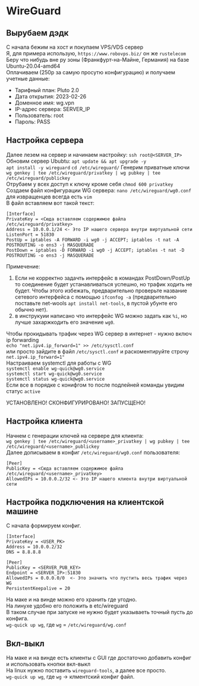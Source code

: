 # WireGuard

## Вырубаем дэдк

С начала бежим на хост и покупаем VPS/VDS сервер  
Я, для примера использую, `https://www.robovps.biz/` он же `rustelecom`  
Беру что нибудь вне ру зоны (Франкфурт-на-Майне, Германия) на базе Ubuntu-20.04-amd64  
Оплачиваем (250р за самую просутю конфигурацию) и получаем учетные данные:  

- Тарифный план: Pluto 2.0  
- Дата открытия: 2023-02-26  
- Доменное имя: wg.vpn  
- IP-адрес сервера: SERVER_IP  
- Пользователь: root  
- Пароль: PASS  


## Настройка сервера

Далее лезем на сервер и начинаем настройку: `ssh root@<SERVER_IP>`  
Обновим сервер Ububtu: `apt update && apt upgrade -y`  
`apt install -y wireguard`
`cd /etc/wireguard/`
Генерим приватные ключи `wg genkey | tee /etc/wireguard/privatkey | wg pubkey | tee /etc/wireguard/publickey`  
Отрубаем у всех доступ к ключу кроме себя `chmod 600 privatkey`  
Создаем файл конфигурации WG сервера: `nano /etc/wireguard/wg0.conf` для извращенцев всегда есть `vim`  
В файл вставляем вот такой текст:  
```
[Interface]
PrivateKey = <Сюда вставляем содержимое файла /etc/wireguard/privatkey>
Address = 10.0.0.1/24 <- Это IP нашего сервера внутри виртуальной сети
ListenPort = 51830
PostUp = iptables -A FORWARD -i wg0 -j ACCEPT; iptables -t nat -A POSTROUTING -o ens3 -j MASQUERADE
PostDown = iptables -D FORWARD -i wg0 -j ACCEPT; iptables -t nat -D POSTROUTING -o ens3 -j MASQUERADE
```
Примечение:  
1) Если не корректно задачть интерфейс в командах PostDown/PostUp то соединение будет устанавливаться успешно, 
но трафик ходить не будет. 
Чтобы этого избежать, предварительно проверьте название сетевого интерфейса с помощью `ifconfog -a` (предварительно поставьте net-wools `apt install net-tools`, в пустой убунте его обычно нет).
2) в инструкуии написано что интерфейс WG можно задать как `%i`, но лучше захаржкодить его значение `wg0`. 

Чтобы прокидывать трафик через WG сервер в интернет - нужно включ ip forwarding  
`echo "net.ipv4.ip_forward=1" >> /etc/sysctl.conf`  
или просто зайдите в файл `/etc/sysctl.conf` и раскоментируйте строчу `net.ipv4.ip_forward=1"`  
Настраиваем systemctl для работы с WG  
`systemctl enable wg-quick@wg0.service`  
`systemctl start wg-quick@wg0.service`  
`systemctl status wg-quick@wg0.service`  
Если все в порядке с конифгом то после подлейней команды увидим статус `active`  

УСТАНОВЛЕНО! СКОНФИГУРИРОВАНО! ЗАПУСЩЕНО!


## Настройка клиента 

Начнем с генерации ключей на сервере для клиента:  
`wg genkey | tee /etc/wireguard/<username>_privatkey | wg pubkey | tee /etc/wireguard/<username>_publickey`  
Далее дописываем в конфиг `/etc/wireguard/wg0.conf` пользователя:  
```
[Peer]
PublicKey = <Сюда вставляем содержимое файла /etc/wireguard/<username>_privatkey>
AllowedIPs = 10.0.0.2/32 <- Это IP нашего клиента внутри виртуальной сети
```

## Настройка подключения на клиентской машине
С начала формируем конфиг.  
```
[Interface]
PrivateKey = <USER_PK>
Address = 10.0.0.2/32
DNS = 8.8.8.8

[Peer]
PublicKey = <SERVER_PUB_KEY>
Endpoint = <SERVER_IP>:51830
AllowedIPs = 0.0.0.0/0  <- Это значить что пустить весь трафик через WG 
PersistentKeepalive = 20
```
На маке и на винде можно его хранить где угодно.  
На линухе удобно его положить в etc/wireguard  
В таком случае при запуске не нужно будет указываеть точный пусть до конфига.  
`wg-quick up wg`, где `wg` = `/etc/wireguard/wg.conf`  


## Вкл-выкл 
На маке и на винде есть клиенты с GUI где достаточно добавить конфиг и использовать кнопки вкл-выкл  
На linux нужно поставить `wireguard-tools`, а далее все просто.  
`wg-quick up wg`, где `wg` -> клментский конфиг файл.  
